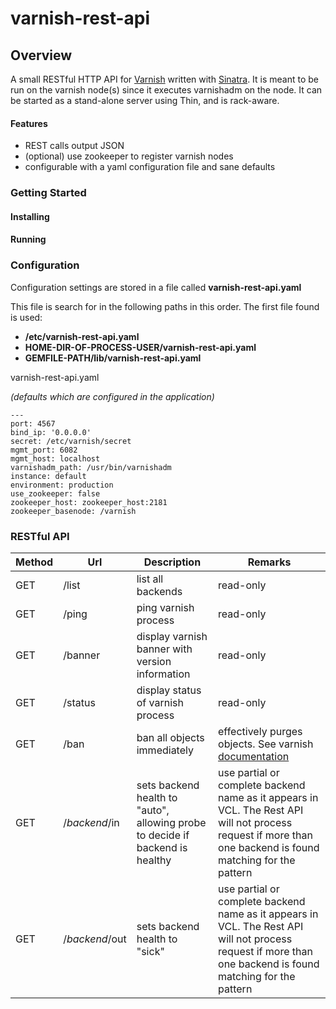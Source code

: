 # varnish-rest-api

## Overview

A small RESTful HTTP API for [Varnish](<https://www.varnish-cache.org>) written with [Sinatra](<http://www.sinatrarb.com/intro.html>).  It is meant to be run on the varnish node(s) since it executes varnishadm on the node.  It can be started as a stand-alone server using Thin, and is rack-aware.  

#### Features

* REST calls output JSON 
* (optional) use zookeeper to register varnish nodes
* configurable with a yaml configuration file and sane defaults


### Getting Started

#### Installing

#### Running

### Configuration

Configuration settings are stored in a file called **varnish-rest-api.yaml**

This file is search for in the following paths in this order.  The first file found is used:

* **/etc/varnish-rest-api.yaml**
* **HOME-DIR-OF-PROCESS-USER/varnish-rest-api.yaml**
* **GEMFILE-PATH/lib/varnish-rest-api.yaml**

varnish-rest-api.yaml

*(defaults which are configured in the application)*
```
---
port: 4567
bind_ip: '0.0.0.0'
secret: /etc/varnish/secret
mgmt_port: 6082
mgmt_host: localhost
varnishadm_path: /usr/bin/varnishadm
instance: default
environment: production
use_zookeeper: false
zookeeper_host: zookeeper_host:2181
zookeeper_basenode: /varnish
```


### RESTful API 
 


| Method  | Url | Description | Remarks | 
|------|------|------|------|
| GET | /list   | list all backends | read-only |
| GET | /ping | ping varnish process  | read-only | 
| GET | /banner | display varnish banner with version information | read-only |
| GET | /status | display status of varnish process | read-only | 
| GET | /ban | ban all objects immediately | effectively purges objects. See varnish [documentation](<https://www.varnish-cache.org/docs/3.0/tutorial/purging.html>) | 
| GET | /*backend*/in | sets backend health to "auto", allowing probe to decide if backend is healthy | use partial or complete backend name as it appears in VCL. The Rest API will not process request if more than one backend is found matching for the pattern |  
| GET | /*backend*/out | sets backend health to "sick" | use partial or complete backend name as it appears in VCL. The Rest API will not process request if more than one backend is found matching for the pattern|  